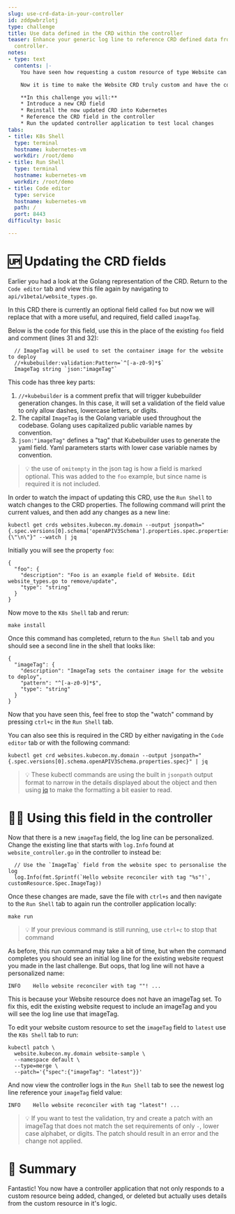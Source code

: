 ```yaml
---
slug: use-crd-data-in-your-controller
id: zddpwbrzlotj
type: challenge
title: Use data defined in the CRD within the controller
teaser: Enhance your generic log line to reference CRD defined data from inside your
  controller.
notes:
- type: text
  contents: |-
    You have seen how requesting a custom resource of type Website can trigger the controller application.

    Now it is time to make the Website CRD truly custom and have the controller use the custom data provided as a part of the CRD spec.

    **In this challenge you will:**
    * Introduce a new CRD field
    * Reinstall the now updated CRD into Kubernetes
    * Reference the CRD field in the controller
    * Run the updated controller application to test local changes
tabs:
- title: K8s Shell
  type: terminal
  hostname: kubernetes-vm
  workdir: /root/demo
- title: Run Shell
  type: terminal
  hostname: kubernetes-vm
  workdir: /root/demo
- title: Code editor
  type: service
  hostname: kubernetes-vm
  path: /
  port: 8443
difficulty: basic

---
```


🆙 Updating the CRD fields
==============

Earlier you had a look at the Golang representation of the CRD. Return to the `Code editor` tab and view this file again by navigating to `api/v1beta1/website_types.go`.

In this CRD there is currently an optional field called `foo` but now we will replace that with a more useful, and required, field called `imageTag`.

Below is the code for this field, use this in the place of the existing `foo` field and comment (lines 31 and 32):

```
  // ImageTag will be used to set the container image for the website to deploy
  //+kubebuilder:validation:Pattern=`^[-a-z0-9]*$`
  ImageTag string `json:"imageTag"`
```

This code has three key parts:

1. `//+kubebuilder` is a comment prefix that will trigger kubebuilder generation changes. In this case, it will set a validation of the field value to only allow dashes, lowercase letters, or digits.
2. The capital `ImageTag` is the Golang variable used throughout the codebase. Golang uses capitalized public variable names by convention.
3. `json:"imageTag"` defines a "tag" that Kubebuilder uses to generate the yaml field. Yaml parameters starts with lower case variable names by convention.

> 💡 the use of `omitempty` in the json tag is how a field is marked optional. This was added to the `foo` example, but since name is required it is not included.

In order to watch the impact of updating this CRD, use the `Run Shell` to watch changes to the CRD properties. The following command will print the current values, and then add any changes as a new line:

```
kubectl get crds websites.kubecon.my.domain --output jsonpath="{.spec.versions[0].schema['openAPIV3Schema'].properties.spec.properties}{\"\n\"}" --watch | jq
```

Initially you will see the property `foo`:

```
{
  "foo": {
    "description": "Foo is an example field of Website. Edit website_types.go to remove/update",
    "type": "string"
  }
}
```

Now move to the `K8s Shell` tab and rerun:

```
make install
```

Once this command has completed, return to the `Run Shell` tab and you should see a second line in the shell that looks like:

```
{
  "imageTag": {
    "description": "ImageTag sets the container image for the website to deploy",
    "pattern": "^[-a-z0-9]*$",
    "type": "string"
  }
}
```

Now that you have seen this, feel free to stop the "watch" command by pressing `ctrl+c` in the `Run Shell` tab.

You can also see this is required in the CRD by either navigating in the `Code editor` tab or with the following command:

```
kubectl get crd websites.kubecon.my.domain --output jsonpath="{.spec.versions[0].schema.openAPIV3Schema.properties.spec}" | jq
```

> 💡 These kubectl commands are using the built in `jsonpath` output format to narrow in the details displayed about the object and then using [jq](https://stedolan.github.io/jq/) to make the formatting a bit easier to read.


👯‍♂️ Using this field in the controller
==============

Now that there is a new `imageTag` field, the log line can be personalized. Change the existing line that starts with `log.Info` found at `website_controller.go` in the controller to instead be:

```
  // Use the `ImageTag` field from the website spec to personalise the log
  log.Info(fmt.Sprintf(`Hello website reconciler with tag "%s"!`, customResource.Spec.ImageTag))
```

Once these changes are made, save the file with `ctrl+s` and then navigate to the `Run Shell` tab to again run the controller application locally:

```
make run
```

> 💡 If your previous command is still running, use `ctrl+c` to stop that command

As before, this run command may take a bit of time, but when the command completes you should see an initial log line for the existing website request you made in the last challenge. But oops, that log line will not have a personalized name:

```
INFO    Hello website reconciler with tag ""! ...
```

This is because your Website resource does not have an imageTag set. To fix this, edit the existing website request to include an imageTag and you will see the log line use that imageTag.

To edit your website custom resource to set the `imageTag` field to `latest` use the `K8s Shell` tab to run:

```
kubectl patch \
  website.kubecon.my.domain website-sample \
  --namespace default \
  --type=merge \
  --patch='{"spec":{"imageTag": "latest"}}'
```

And now view the controller logs in the `Run Shell` tab to see the newest log line reference your `imageTag` field value:

```
INFO    Hello website reconciler with tag "latest"! ...
```

> 💡 If you want to test the validation, try and create a patch with an imageTag that does not match the set requirements of only `-`, lower case alphabet, or digits. The patch should result in an error and the change not applied.

📕 Summary
==============

Fantastic! You now have a controller application that not only responds to a custom resource being added, changed, or deleted but actually uses details from the custom resource in it's logic.
